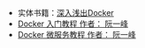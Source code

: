 

- 实体书籍：[深入浅出Docker](https://book.douban.com/subject/30486354/)
- [Docker 入门教程 作者： 阮一峰](https://www.ruanyifeng.com/blog/2018/02/docker-tutorial.html)
- [Docker 微服务教程 作者： 阮一峰](https://www.ruanyifeng.com/blog/2018/02/docker-wordpress-tutorial.html)
